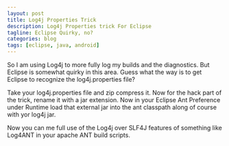 ```yaml
---
layout: post
title: Log4j Properties Trick
description: Log4j Properties trick For Eclipse
tagline: Eclipse Quirky, no?
categories: blog
tags: [eclipse, java, android]
---
```


So I am using Log4j to more fully log my builds and the diagnostics.  But Eclipse is 
somewhat quirky in this area. Guess what the way is to get Eclipse to recognize the 
log4j.properties file?

Take your log4j.properties file and zip compress it. Now for the hack part of the trick,
rename it with a jar extension.  Now in your Eclipse Ant Preference under Runtime 
load that external jar into the ant classpath along of course with yor log4j jar.

Now you can me full use of the Log4j over SLF4J features of something like Log4ANT 
in your apache ANT build scripts.
